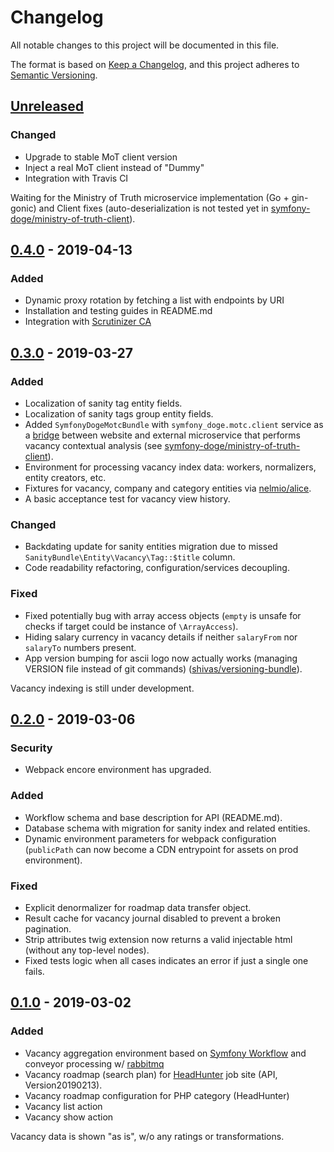 # Changelog
All notable changes to this project will be documented in this file.

The format is based on [Keep a Changelog](https://keepachangelog.com/en/1.0.0/),
and this project adheres to [Semantic Versioning](https://semver.org/spec/v2.0.0.html).

## [Unreleased]
### Changed

- Upgrade to stable MoT client version
- Inject a real MoT client instead of "Dummy"
- Integration with Travis CI

Waiting for the Ministry of Truth microservice implementation (Go + gin-gonic)
and Client fixes (auto-deserialization is not tested yet in 
[symfony-doge/ministry-of-truth-client](https://github.com/symfony-doge/ministry-of-truth-client/tree/0.x)).

## [0.4.0] - 2019-04-13
### Added

- Dynamic proxy rotation by fetching a list with endpoints by URI
- Installation and testing guides in README.md
- Integration with [Scrutinizer CA](https://scrutinizer-ci.com/continuous-analysis)

## [0.3.0] - 2019-03-27
### Added

- Localization of sanity tag entity fields.
- Localization of sanity tags group entity fields.
- Added `SymfonyDogeMotcBundle` with `symfony_doge.motc.client` service 
as a [bridge](https://github.com/symfony-doge/ministry-of-truth-client/tree/0.x/src/Bridge/Symfony)
between website and external microservice that performs vacancy contextual analysis
(see [symfony-doge/ministry-of-truth-client](https://github.com/symfony-doge/ministry-of-truth-client)).
- Environment for processing vacancy index data: workers, normalizers, entity creators, etc.
- Fixtures for vacancy, company and category entities via [nelmio/alice](https://github.com/nelmio/alice).
- A basic acceptance test for vacancy view history.

### Changed

- Backdating update for sanity entities migration due to missed
`SanityBundle\Entity\Vacancy\Tag::$title` column.
- Code readability refactoring, configuration/services decoupling.

### Fixed

- Fixed potentially bug with array access objects
(`empty` is unsafe for checks if target could be instance of `\ArrayAccess`).
- Hiding salary currency in vacancy details if neither `salaryFrom` nor `salaryTo` numbers present.
- App version bumping for ascii logo now actually works
(managing VERSION file instead of git commands) ([shivas/versioning-bundle](https://github.com/shivas/versioning-bundle)).

Vacancy indexing is still under development.

## [0.2.0] - 2019-03-06
### Security

- Webpack encore environment has upgraded.

### Added

- Workflow schema and base description for API (README.md).
- Database schema with migration for sanity index and related entities.
- Dynamic environment parameters for webpack configuration 
(`publicPath` can now become a CDN entrypoint for assets on prod environment).

### Fixed

- Explicit denormalizer for roadmap data transfer object.
- Result cache for vacancy journal disabled to prevent a broken pagination.
- Strip attributes twig extension now returns a valid injectable html (without any top-level nodes).
- Fixed tests logic when all cases indicates an error if just a single one fails.

## [0.1.0] - 2019-03-02
### Added

- Vacancy aggregation environment based on [Symfony Workflow](https://symfony.com/doc/current/workflow.html) 
and conveyor processing w/ [rabbitmq](https://github.com/rabbitmq)
- Vacancy roadmap (search plan) for [HeadHunter](https://headhunter.ru) job site (API, Version20190213).
- Vacancy roadmap configuration for PHP category (HeadHunter)
- Vacancy list action
- Vacancy show action

Vacancy data is shown "as is", w/o any ratings or transformations.

[Unreleased]: https://github.com/symfony-doge/veslo/compare/0.4.0...0.x
[0.4.0]: https://github.com/symfony-doge/veslo/compare/0.3.0..0.4.0
[0.3.0]: https://github.com/symfony-doge/veslo/compare/0.2.0..0.3.0
[0.2.0]: https://github.com/symfony-doge/veslo/compare/0.1.0..0.2.0
[0.1.0]: https://github.com/symfony-doge/veslo/releases/tag/0.1.0